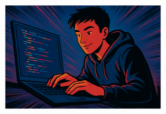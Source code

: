 <p align="center">
  <img src="https://github.com/AlvGar9/AlvGar9/blob/main/my_banner.png" 
       alt="Banner of a developer sitting in front of a desk" 
       width="500">
</p>

